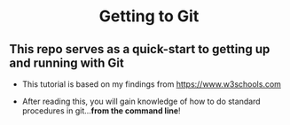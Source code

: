 # <center>Getting to Git</center>

## This repo serves as a quick-start to getting up and running with Git

- This tutorial is based on my findings from  <https://www.w3schools.com>

- After reading this, you will gain knowledge of how to do standard procedures in git...**from the command line**!
  
